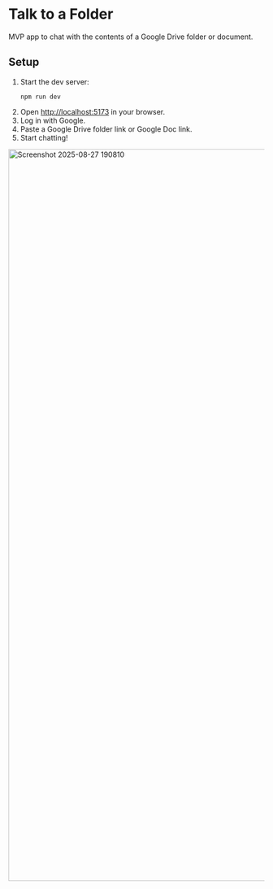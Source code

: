 
# Talk to a Folder

MVP app to chat with the contents of a Google Drive folder or document.

## Setup

1. Start the dev server:
	```
	npm run dev
	```
2. Open [http://localhost:5173](http://localhost:5173) in your browser.
3. Log in with Google.
4. Paste a Google Drive folder link or Google Doc link.
5. Start chatting!

<img width="2332" height="1441" alt="Screenshot 2025-08-27 190810" src="https://github.com/user-attachments/assets/2ccc2f25-82f8-4810-b8a9-219f249b8b39" />
